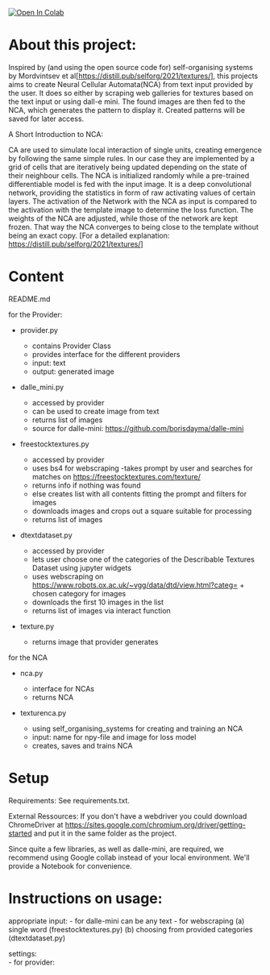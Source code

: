 [![Open In Colab](https://colab.research.google.com/assets/colab-badge.svg)](https://colab.research.google.com/github/p-sin/text2nca/blob/master/notebooks/text2nca.ipynb)

# About this project:

Inspired by (and using the open source code for) self-organising systems by Mordvintsev et al[https://distill.pub/selforg/2021/textures/], this projects aims to create Neural Cellular Automata(NCA) from text input provided by the user. It does so either by scraping web galleries for textures based on the text input or using dall-e mini. The found images are then fed to the NCA, which generates the pattern to display it. Created patterns will be saved for later access.

A Short Introduction to NCA:

CA are used to simulate local interaction of single units, creating emergence by following the same simple rules. In our case they are implemented by a grid of cells that are iteratively being updated depending on the state of their neighbour cells. The NCA is initialized randomly while a pre-trained differentiable model is fed with the input image. It is a deep convolutional network, providing the statistics in form of raw activating values of certain layers. The activation of the Network with the NCA as input is compared to the activation with the template image to determine the loss function. The weights of the NCA are adjusted, while those of the network are kept frozen. That way the NCA converges to being close to the template without being an exact copy. [For a detailed explanation: https://distill.pub/selforg/2021/textures/]



# Content

README.md
     
for the Provider:
     
   - provider.py
        - contains Provider Class
        - provides interface for the different providers
        - input: text
        - output: generated image
         
   - dalle_mini.py
        - accessed by provider
        - can be used to create image from text
        - returns list of images
        - source for dalle-mini: https://github.com/borisdayma/dalle-mini
         
   - freestocktextures.py
       - accessed by provider
       - uses bs4 for webscraping
       -takes prompt by user and searches for matches on https://freestocktextures.com/texture/ 
       - returns info if nothing was found 
       - else creates list with all contents fitting the prompt and filters for images
       - downloads images and crops out a square suitable for processing
       - returns list of images
           
   - dtextdataset.py
       - accessed by provider
       - lets user choose one of the categories of the Describable Textures Dataset using jupyter widgets
       - uses webscraping on https://www.robots.ox.ac.uk/~vgg/data/dtd/view.html?categ= + chosen category for images
       - downloads the first 10 images in the list
       - returns list of images via interact function
       
   - texture.py
       - returns image that provider generates
   
for the NCA
  
   - nca.py
       - interface for NCAs
       - returns NCA
       
   - texturenca.py
       - using self_organising_systems for creating and training an NCA
       - input: name for npy-file and image for loss model
       - creates, saves and trains NCA
        
            
            
# Setup            
            
Requirements:
    See requirements.txt.
    
External Ressources:
    If you don't have a webdriver you could download ChromeDriver at https://sites.google.com/chromium.org/driver/getting-started and put it in the same folder as the project.  
    
Since quite a few libraries, as well as dalle-mini, are required, we recommend using Google collab instead of your local environment.
We'll provide a Notebook for convenience.
        
# Instructions on usage:

appropriate input:
    - for dalle-mini can be any text
    - for webscraping
        (a) single word (freestocktextures.py)
        (b) choosing from provided categories (dtextdataset.py)
            
settings:  
    - for provider: 
